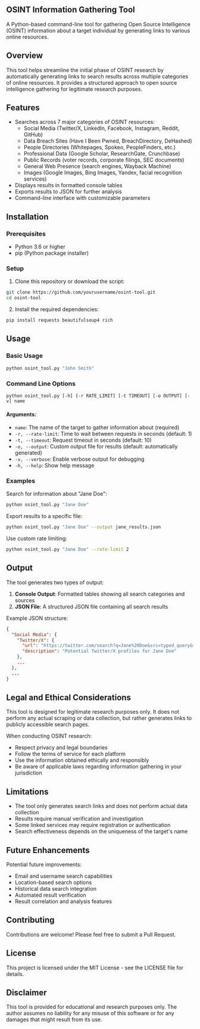 
## OSINT Information Gathering Tool

A Python-based command-line tool for gathering Open Source Intelligence (OSINT) information about a target individual by generating links to various online resources.

## Overview

This tool helps streamline the initial phase of OSINT research by automatically generating links to search results across multiple categories of online resources. It provides a structured approach to open source intelligence gathering for legitimate research purposes.

## Features

- Searches across 7 major categories of OSINT resources:
  - Social Media (Twitter/X, LinkedIn, Facebook, Instagram, Reddit, GitHub)
  - Data Breach Sites (Have I Been Pwned, BreachDirectory, DeHashed)
  - People Directories (Whitepages, Spokeo, PeopleFinders, etc.)
  - Professional Data (Google Scholar, ResearchGate, Crunchbase)
  - Public Records (voter records, corporate filings, SEC documents)
  - General Web Presence (search engines, Wayback Machine)
  - Images (Google Images, Bing Images, Yandex, facial recognition services)
- Displays results in formatted console tables
- Exports results to JSON for further analysis
- Command-line interface with customizable parameters

## Installation

### Prerequisites

- Python 3.6 or higher
- pip (Python package installer)

### Setup

1. Clone this repository or download the script:

```bash
git clone https://github.com/yourusername/osint-tool.git
cd osint-tool
```

2. Install the required dependencies:

```bash
pip install requests beautifulsoup4 rich
```

## Usage

### Basic Usage

```bash
python osint_tool.py "John Smith"
```

### Command Line Options

```
python osint_tool.py [-h] [-r RATE_LIMIT] [-t TIMEOUT] [-o OUTPUT] [-v] name
```

#### Arguments:

- `name`: The name of the target to gather information about (required)
- `-r, --rate-limit`: Time to wait between requests in seconds (default: 1)
- `-t, --timeout`: Request timeout in seconds (default: 10)
- `-o, --output`: Custom output file for results (default: automatically generated)
- `-v, --verbose`: Enable verbose output for debugging
- `-h, --help`: Show help message

### Examples

Search for information about "Jane Doe":
```bash
python osint_tool.py "Jane Doe"
```

Export results to a specific file:
```bash
python osint_tool.py "Jane Doe" --output jane_results.json
```

Use custom rate limiting:
```bash
python osint_tool.py "Jane Doe" --rate-limit 2
```

## Output

The tool generates two types of output:

1. **Console Output**: Formatted tables showing all search categories and sources
2. **JSON File**: A structured JSON file containing all search results

Example JSON structure:
```json
{
  "Social Media": {
    "Twitter/X": {
      "url": "https://twitter.com/search?q=Jane%20Doe&src=typed_query&f=user",
      "description": "Potential Twitter/X profiles for Jane Doe"
    },
    ...
  },
  ...
}
```

## Legal and Ethical Considerations

This tool is designed for legitimate research purposes only. It does not perform any actual scraping or data collection, but rather generates links to publicly accessible search pages.

When conducting OSINT research:

- Respect privacy and legal boundaries
- Follow the terms of service for each platform
- Use the information obtained ethically and responsibly
- Be aware of applicable laws regarding information gathering in your jurisdiction

## Limitations

- The tool only generates search links and does not perform actual data collection
- Results require manual verification and investigation
- Some linked services may require registration or authentication
- Search effectiveness depends on the uniqueness of the target's name

## Future Enhancements

Potential future improvements:

- Email and username search capabilities
- Location-based search options
- Historical data search integration
- Automated result verification
- Result correlation and analysis features

## Contributing

Contributions are welcome! Please feel free to submit a Pull Request.

## License

This project is licensed under the MIT License - see the LICENSE file for details.

## Disclaimer

This tool is provided for educational and research purposes only. The author assumes no liability for any misuse of this software or for any damages that might result from its use.
</parameter>
</invoke>
